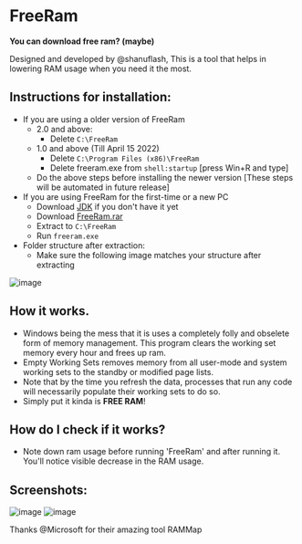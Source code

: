 # FreeRam
**You can download free ram? (maybe)**

Designed and developed by @shanuflash, This is a tool that helps in lowering RAM usage when you need it the most.

## Instructions for installation:
- If you are using a older version of FreeRam
  - 2.0 and above:
    - Delete `C:\FreeRam`
  - 1.0 and above (Till April 15 2022)
    - Delete `C:\Program Files (x86)\FreeRam`
    - Delete freeram.exe from `shell:startup` [press Win+R and type]
  - Do the above steps before installing the newer version [These steps will be automated in future release]
- If you are using FreeRam for the first-time or a new PC
  - Download [JDK](https://download.oracle.com/java/18/latest/jdk-18_windows-x64_bin.exe) if you don't have it yet
  - Download [FreeRam.rar](https://github.com/shanuflash/freeram/releases/download/2.3/FreeRam.rar)
  - Extract to `C:\FreeRam`
  - Run `freeram.exe`
- Folder structure after extraction: 
  - Make sure the following image matches your structure after extracting
 
![image](https://user-images.githubusercontent.com/39374797/182327174-eb728e48-482f-4595-b198-292cc2f75437.png)

## How it works.<br>
- Windows being the mess that it is uses a completely folly and obselete form of memory management. This program clears the working set memory every hour and frees up ram.
- Empty Working Sets removes memory from all user-mode and system working sets to the standby or modified page lists.<br>
- Note that by the time you refresh the data, processes that run any code will necessarily populate their working sets to do so.<br>
- Simply put it kinda is **FREE RAM**!

## How do I check if it works?
- Note down ram usage before running 'FreeRam' and after running it. You'll notice visible decrease in the RAM usage.

## Screenshots:
![image](https://user-images.githubusercontent.com/39374797/182327897-18c2a72d-57cf-46bc-ad61-3a25fa82640c.png) ![image](https://user-images.githubusercontent.com/39374797/182328198-94e5a3f2-9bf0-4c68-a740-23ef5d9ba9b1.png) 

Thanks @Microsoft for their amazing tool RAMMap
